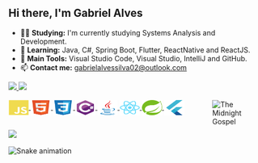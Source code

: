 ## Hi there, I'm Gabriel Alves

- 👨‍🎓 **Studying:** I'm currently studying Systems Analysis and Development.
- 🌱 **Learning:** Java, C#, Spring Boot, Flutter, ReactNative and ReactJS.
- 🎒 **Main Tools:** Visual Studio Code, Visual Studio, IntelliJ and GitHub.
- 📫 **Contact me:** gabrielalvessilva02@outlook.com

 <div>
  <a href="https://github.com/ogabrielalves">
  <img height="180em" src="https://github-readme-stats.vercel.app/api?username=ogabrielalves&show_icons=true&theme=synthwave&include_all_commits=true&count_private=true"/>
  <img height="180em" src="https://github-readme-stats.vercel.app/api/top-langs/?username=ogabrielalves&layout=compact&langs_count=7&theme=synthwave"/>
</div>
  
  <div style="display: inline_block"><br>
  <img align="center" alt="Gabriel-Js" height="30" width="40" src="https://raw.githubusercontent.com/devicons/devicon/master/icons/javascript/javascript-plain.svg"> 
  <img align="center" alt="Gabriel-HTML" height="30" width="40" src="https://raw.githubusercontent.com/devicons/devicon/master/icons/html5/html5-original.svg">
  <img align="center" alt="Gabriel-CSS" height="30" width="40" src="https://raw.githubusercontent.com/devicons/devicon/master/icons/css3/css3-original.svg">
  <img align="center" alt="Gabriel-Csharp" height="30" width="40" src="https://raw.githubusercontent.com/devicons/devicon/master/icons/csharp/csharp-original.svg">
  <img align="center" alt="Gabriel-Java" height="30" width="40" src="https://raw.githubusercontent.com/devicons/devicon/master/icons/java/java-original.svg">  
  <img align="center" alt="Gabriel-React" height="30" width="40" src="https://github.com/devicons/devicon/blob/master/icons/react/react-original.svg">  
  <img align="center" alt="Gabriel-Spring" height="30" width="40" src="https://github.com/devicons/devicon/blob/master/icons/spring/spring-original.svg">  
  <img align="center" alt="Gabriel-Flutter" height="30" width="40" src="https://github.com/devicons/devicon/blob/master/icons/flutter/flutter-original.svg">  
  <img align="right" width="20%" alt="The Midnight Gospel" src="https://64.media.tumblr.com/9718d862bd0824c3318b9ecb9995629d/4f8b8bb03c05c8f7-f9/s1280x1920/a53fc2fa3d1376181cc3ee57a8cc2d20422e404f.gifv">
</div>
  
  ##
  
  <div>   
   <a href="https://www.linkedin.com/in/gabriel-alves-ba0064192/" target="_blank"><img src="https://img.shields.io/badge/-LinkedIn-%230077B5?style=for-the-badge&logo=linkedin&logoColor=white" target="_blank"></a> 
 
  ![Snake animation](https://github.com/ogabrielalves/ogabrielalves/blob/output/github-contribution-grid-snake.svg)
 
</div>

